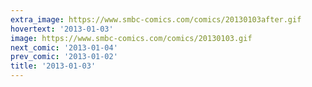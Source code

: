 ```yaml
---
extra_image: https://www.smbc-comics.com/comics/20130103after.gif
hovertext: '2013-01-03'
image: https://www.smbc-comics.com/comics/20130103.gif
next_comic: '2013-01-04'
prev_comic: '2013-01-02'
title: '2013-01-03'
---
```


